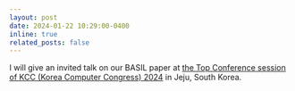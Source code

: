 ```yaml
---
layout: post
date: 2024-01-22 10:29:00-0400
inline: true
related_posts: false
---
```


I will give an invited talk on our BASIL paper at [the Top Conference session of KCC (Korea Computer Congress) 2024](https://www.kiise.or.kr/conference/main/getContent.do?CC=KCC&CS=2024&content_no=2067&PARENT_ID=011900) in Jeju, South Korea.
